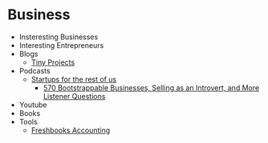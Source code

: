 # Business

- Insteresting Businesses
- Interesting Entrepreneurs
- Blogs
  - [Tiny Projects](https://tinyprojects.dev/)
- Podcasts
  - [Startups for the rest of us](https://www.startupsfortherestofus.com/)
    - [570 Bootstrappable Businesses, Selling as an Introvert, and More Listener Questions](https://www.startupsfortherestofus.com/episodes/episode-570-bootstrappable-businesses-selling-as-an-introvert-and-more-listener-questions)
- Youtube
- Books
- Tools
  - [Freshbooks Accounting](https://www.freshbooks.com/)